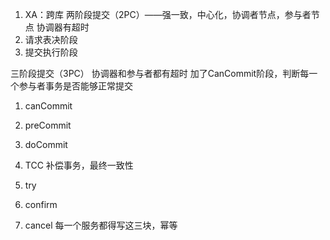 1. XA：跨库
两阶段提交（2PC）——强一致，中心化，协调者节点，参与者节点
协调器有超时
1. 请求表决阶段
2. 提交执行阶段

三阶段提交（3PC）
协调器和参与者都有超时
加了CanCommit阶段，判断每一个参与者事务是否能够正常提交
1. canCommit
2. preCommit
3. doCommit

2. TCC
补偿事务，最终一致性
1. try
2. confirm
3. cancel
每一个服务都得写这三块，幂等